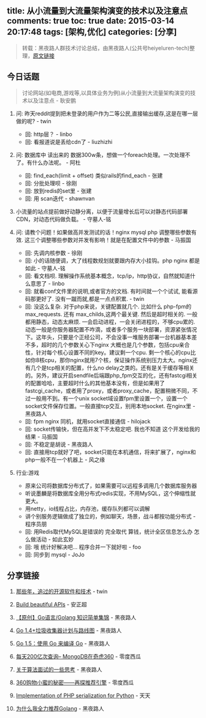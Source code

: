 title: 从小流量到大流量架构演变的技术以及注意点
comments: true
toc: true
date: 2015-03-14 20:17:48
tags: [架构,优化]
categories: [分享]
---

<!-- more -->

> 转载：黑夜路人群技术讨论总结，由黑夜路人(公共号heiyeluren-tech)整理，[原文链接](http://mp.weixin.qq.com/s?__biz=MzA3MDA2MjE2OQ==&mid=205575944&idx=1&sn=e19cb9f0dfd8509bb93f3451f38c23fc&scene=1&from=groupmessage&isappinstalled=0#rd)

## 今日话题

> 讨论网站(如电商,游戏等,以具体业务为例)从小流量到大流量架构演变的技术以及注意点 - 耿安鹏

1. 问: 昨天reddit提到把未登录的用户作为二等公民,直接输出缓存,这是在哪一层做的呢? - twin
    - 回: http层？ - linbo
    - 回: 看报道说是丢给cdn了 - liuzhizhi

2. 问: 数据库中 读出来的 数据300w条，想做一个foreach处理。一次处理不了。有什么办法呢。 - 阿杜
    - 回: find_each(limit + offset) 类似rails的find_each - 张建
    - 回: 分批处理呗 - 徐刚
    - 回: 放到redis的set里 - 张建
    - 回: 用 scan迭代 - shawnvan

3. 小流量的站点提前做好动静分离，以便于流量增长后可以对静态代码部署CDN，对动态代码做负载。 - 守墓人-铭

4. 问: 请教个问题！如果做高并发测试的话！nginx   mysql  php  调整哪些参数有效. 这三个调整哪些参数对并发有影响！就是在配置文件中的参数 - 马振国
    - 回: 先调内核参数 - 徐刚
    - 回: 小的话随便调，大了线程数规划就要跟内存大小挂钩。php nginx 都是如此 - 守墓人-铭
    - 回: 看文档呗. 理解操作系统基本概念，tcp/ip，http协议，自然就知道什么意思了 - linbo
    - 回: 就看conf文件里的说明,或者官方的文档. 有时间就一个个试试, 能看源码那更好了. 没有一蹴而就,都是一点点积累. - twin
    - 回: 没这么复杂. 对于php来说，关键配置就几个. 比如什么 php-fpm的  max_requests. 还有 max_childs,这两个最关键. 然后是超时相关的. 一般都用静态，动态太麻烦. 一会启动进程，一会关闭进程的，不够cpu累的.动态一般是你服务器配置不咋滴，或者多个服务一块部署，资源紧张情况下。这年头，只要是个正经公司，不会没事一堆服务部署一台机器基本差不多，超时的几个参数关心下nginx 大概也是几个参数，包括cpu亲合性，针对每个核心设置不同的key。建议剩一个cpu. 剩一个核心的cpu比如你8核cpu，那你nginx就用7个核，保证操作系统别压力太大。nginx还有几个是tcp相关的配置，什么no delay之类的。还有是关于缓存等相关的。另外，建议开启sendfile后端跟php_fpm交互的化，还有fastcgi相关的配置哈哈，主要超时什么的其他基本没有，但是如果用了fastcgi_cache，或者用了proxy，或者proxy_cache，配置稍微不同，不过一般用不到。有一个unix socket域设置fpm里设置一个，设置一个socket文件保存位置。一般直接tcp交互，别用本地socket. 在nginx里 - 黑夜路人
    - 回: fpm nginx 同机，就用socket直接通信 - hilojack
    - 回: socket传输快，但在高并发下不太稳定吧. 我也不知道  这个开发给我的结果 - 马振国
    - 回: 不稳定是胡说 - 黑夜路人
    - 回: 直接用tcp就好了吧，socket只能在本机通信，将来扩展了，nginx和php一般不在一个机器上 - 风之缘

5. 行业:游戏
    - 原来公司将数据库分布式了，如果需要可以远程多调用几个数据库服务器
    - 听说墨麟是将数据库全用分布式redis实现，不用MySQL，这个伸缩性就更大。
    - 用netty，io线程占比，内存池，缓存队列都可以调解
    - 讲个别服务逻辑做成了独立的，例如聊天，场景，战斗都按功能分布式 - 程序员朋
    - 回: 用Redis取代MySQL是错误的 完全取代 算钱，统计全区信息怎么办 怎么做活动 - 如此玄妙
    - 回: 哦 统计好解决吧… 程序合并一下就好啦 - foo
    - 回: 同步到 mysql - JoJo

## 分享链接

1. [那些年，追过的开源软件和技术](http://daily.zhihu.com/story/4577334) - twin

2. [Build beautiful APIs](http://apiary.io/) - 安正超

3. [【原创】Go语言/Golang 知识简单集锦](http://blog.csdn.net/heiyeshuwu/article/details/44223223) - 黑夜路人

4. [Go 1.4+垃圾收集器计划与路线图](http://www.infoq.com/cn/news/2014/08/go-garbage-collector-plan) - 黑夜路人

5. [Go 1.5：使用 Go 来编译 Go](http://www.infoq.com/cn/news/2015/01/golang-15-bootstrapped/) - 黑夜路人

6. [每天200亿次查询– MongoDB在奇虎360](http://mongoing.com/archives/715) - 零度西瓜

7. [关于算法面试的一些思考](http://talkpower.info/blog/algorithm.html) - 黑夜路人

8. [360购物小蜜的秘密——再探推荐引擎](http://mp.weixin.qq.com/s?__biz=MzA4MDEwMTMyMA==&mid=200380841&idx=1&sn=6a55fda1a27fd493696f55920fceb586) - 零度西瓜

9. [Implementation of PHP serialization for Python](https://code.google.com/p/serek/) - 天天

10. [为什么我全力推荐Golang](http://zhuanlan.zhihu.com/tomasen/19959647) - 黑夜路人

